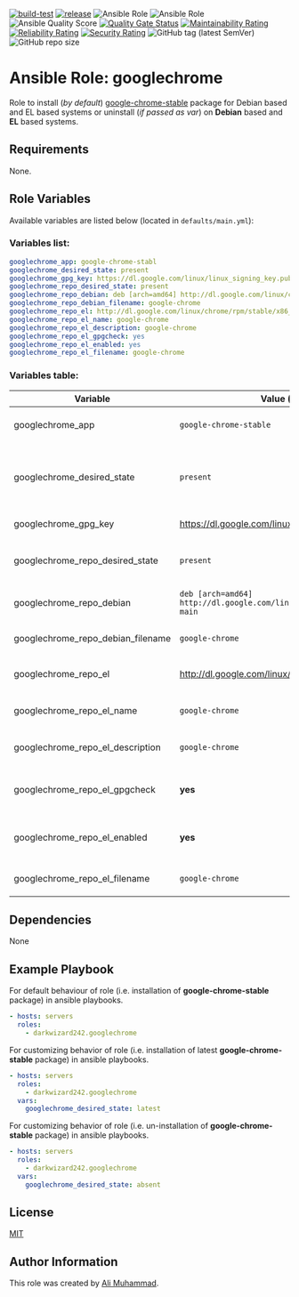 [![build-test](https://github.com/darkwizard242/ansible-role-googlechrome/workflows/build-and-test/badge.svg?branch=master)](https://github.com/darkwizard242/ansible-role-googlechrome/actions?query=workflow%3Abuild-and-test) [![release](https://github.com/darkwizard242/ansible-role-googlechrome/workflows/release/badge.svg)](https://github.com/darkwizard242/ansible-role-googlechrome/actions?query=workflow%3Arelease) ![Ansible Role](https://img.shields.io/ansible/role/43354?color=dark%20green%20) ![Ansible Role](https://img.shields.io/ansible/role/d/43354?label=role%20downloads) ![Ansible Quality Score](https://img.shields.io/ansible/quality/43354?label=ansible%20quality%20score) [![Quality Gate Status](https://sonarcloud.io/api/project_badges/measure?project=ansible-role-googlechrome&metric=alert_status)](https://sonarcloud.io/dashboard?id=ansible-role-googlechrome) [![Maintainability Rating](https://sonarcloud.io/api/project_badges/measure?project=ansible-role-googlechrome&metric=sqale_rating)](https://sonarcloud.io/dashboard?id=ansible-role-googlechrome) [![Reliability Rating](https://sonarcloud.io/api/project_badges/measure?project=ansible-role-googlechrome&metric=reliability_rating)](https://sonarcloud.io/dashboard?id=ansible-role-googlechrome) [![Security Rating](https://sonarcloud.io/api/project_badges/measure?project=ansible-role-googlechrome&metric=security_rating)](https://sonarcloud.io/dashboard?id=ansible-role-googlechrome) ![GitHub tag (latest SemVer)](https://img.shields.io/github/tag/darkwizard242/ansible-role-googlechrome?label=release) ![GitHub repo size](https://img.shields.io/github/repo-size/darkwizard242/ansible-role-googlechrome?color=orange&style=flat-square)

# Ansible Role: googlechrome

Role to install (_by default_) [google-chrome-stable](https://www.google.com/chrome/) package for Debian based and EL based systems or uninstall (_if passed as var_) on **Debian** based and **EL** based systems.

## Requirements

None.

## Role Variables

Available variables are listed below (located in `defaults/main.yml`):

### Variables list:

```yaml
googlechrome_app: google-chrome-stabl
googlechrome_desired_state: present
googlechrome_gpg_key: https://dl.google.com/linux/linux_signing_key.pub
googlechrome_repo_desired_state: present
googlechrome_repo_debian: deb [arch=amd64] http://dl.google.com/linux/chrome/deb/ stable main
googlechrome_repo_debian_filename: google-chrome
googlechrome_repo_el: http://dl.google.com/linux/chrome/rpm/stable/x86_64
googlechrome_repo_el_name: google-chrome
googlechrome_repo_el_description: google-chrome
googlechrome_repo_el_gpgcheck: yes
googlechrome_repo_el_enabled: yes
googlechrome_repo_el_filename: google-chrome
```

### Variables table:

Variable                          | Value (default)                                                       | Description
--------------------------------- | --------------------------------------------------------------------- | -------------------------------------------------------------------------------------------------------------------------------------------------
googlechrome_app                  | `google-chrome-stable`                                                | Defines the app to install i.e. **google-chrome-stable**
googlechrome_desired_state        | `present`                                                             | Defined to dynamically set whether to install (i.e. either `present` or `latest`) or uninstall (i.e. `absent`) the package. Defaults to `present`
googlechrome_gpg_key              | <https://dl.google.com/linux/linux_signing_key.pub>                   | GPG key for Google Chrome
googlechrome_repo_desired_state   | `present`                                                             | State for repo to download Google Chrome from. Can either be 'present' or 'absent'.
googlechrome_repo_debian          | `deb [arch=amd64] http://dl.google.com/linux/chrome/deb/ stable main` | Google Chrome's repo link for Debian based systems.
googlechrome_repo_debian_filename | `google-chrome`                                                       | Name of file to save for googlechrome's repo in `/etc/apt/sources.list.d/`
googlechrome_repo_el              | <http://dl.google.com/linux/chrome/rpm/stable/x86_64>                 | Google Chrome's repo link for EL based systems.
googlechrome_repo_el_name         | `google-chrome`                                                       | Google Chrome repo name for EL based systems.
googlechrome_repo_el_description  | `google-chrome`                                                       | Description for Google Chrome's repo for EL based systems.
googlechrome_repo_el_gpgcheck     | **yes**                                                               | Boolean operation for performing gpg check against gpg key. Can either be **yes** or **no**.
googlechrome_repo_el_enabled      | **yes**                                                               | Boolean operation for setting repository to enabled or disabled. Can either be **yes** or **no**.
googlechrome_repo_el_filename     | `google-chrome`                                                       | Name of file to save for googlechrome's repo in `/etc/yum.repos.d/`

## Dependencies

None

## Example Playbook

For default behaviour of role (i.e. installation of **google-chrome-stable** package) in ansible playbooks.

```yaml
- hosts: servers
  roles:
    - darkwizard242.googlechrome
```

For customizing behavior of role (i.e. installation of latest **google-chrome-stable** package) in ansible playbooks.

```yaml
- hosts: servers
  roles:
    - darkwizard242.googlechrome
  vars:
    googlechrome_desired_state: latest
```

For customizing behavior of role (i.e. un-installation of **google-chrome-stable** package) in ansible playbooks.

```yaml
- hosts: servers
  roles:
    - darkwizard242.googlechrome
  vars:
    googlechrome_desired_state: absent
```

## License

[MIT](https://github.com/darkwizard242/ansible-role-googlechrome/blob/master/LICENSE)

## Author Information

This role was created by [Ali Muhammad](https://www.linkedin.com/in/ali-muhammad-759791130/).
